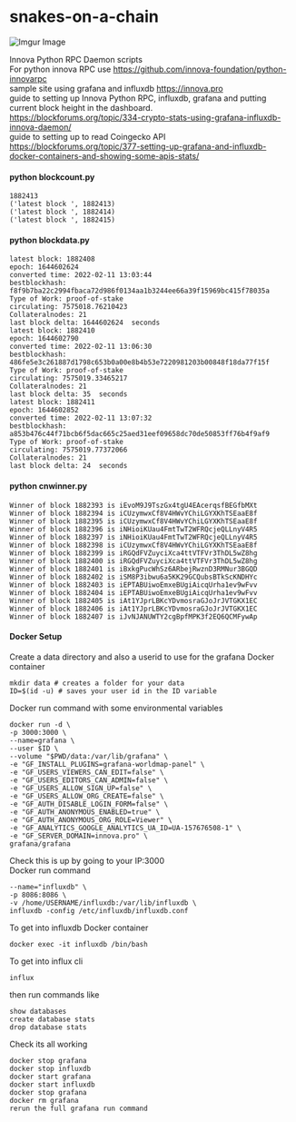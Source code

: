 # snakes-on-a-chain
![Imgur Image](https://camo.githubusercontent.com/2b8284e38ddc67db8a01cc2027dc4f65d3c78e4e220d9668a47ec1526510f7e3/68747470733a2f2f692e696d6775722e636f6d2f5a6f30757a77392e706e67)

Innova Python RPC Daemon scripts  
For python innova RPC use https://github.com/innova-foundation/python-innovarpc  
sample site using grafana and influxdb https://innova.pro  
guide to setting up Innova Python RPC, influxdb, grafana and putting current block height in the dashboard.  
https://blockforums.org/topic/334-crypto-stats-using-grafana-influxdb-innova-daemon/  
guide to setting up to read Coingecko API  
https://blockforums.org/topic/377-setting-up-grafana-and-influxdb-docker-containers-and-showing-some-apis-stats/

#### python blockcount.py  
```
1882413
('latest block ', 1882413)
('latest block ', 1882414)
('latest block ', 1882415)
```
#### python blockdata.py  
```
latest block: 1882408
epoch: 1644602624
converted time: 2022-02-11 13:03:44
bestblockhash: f8f9b7ba22c2994fbaca72d986f0134aa1b3244ee66a39f15969bc415f78035a
Type of Work: proof-of-stake
circulating: 7575018.76210423
Collateralnodes: 21
last block delta: 1644602624  seconds
latest block: 1882410
epoch: 1644602790
converted time: 2022-02-11 13:06:30
bestblockhash: 486fe5e3c261887d1798c653b0a00e8b4b53e7220981203b00848f18da77f15f
Type of Work: proof-of-stake
circulating: 7575019.33465217
Collateralnodes: 21
last block delta: 35  seconds
latest block: 1882411
epoch: 1644602852
converted time: 2022-02-11 13:07:32
bestblockhash: a853b476c44f71bcb6f5dac665c25aed31eef09658dc70de50853ff76b4f9af9
Type of Work: proof-of-stake
circulating: 7575019.77372066
Collateralnodes: 21
last block delta: 24  seconds
```  
#### python cnwinner.py  
```
Winner of block 1882393 is iEvoM9J9TszGx4tgU4EAcerqsfBEGfbMXt
Winner of block 1882394 is iCUzymwxCf8V4HWvYChiLGYXKhTSEaaE8f
Winner of block 1882395 is iCUzymwxCf8V4HWvYChiLGYXKhTSEaaE8f
Winner of block 1882396 is iNHioiKUau4FmtTwT2WFRQcjeQLLnyV4R5
Winner of block 1882397 is iNHioiKUau4FmtTwT2WFRQcjeQLLnyV4R5
Winner of block 1882398 is iCUzymwxCf8V4HWvYChiLGYXKhTSEaaE8f
Winner of block 1882399 is iRGQdFVZuyciXca4ttVTFVr3ThDL5wZ8hg
Winner of block 1882400 is iRGQdFVZuyciXca4ttVTFVr3ThDL5wZ8hg
Winner of block 1882401 is iBxkgPucWhSz6ARbejRwznD3RMNur3BGQD
Winner of block 1882402 is iSM8P3ibwu6a5KK29GCQubsBTkScKNDHYc
Winner of block 1882403 is iEPTABUiwoEmxeBUgiAicqUrha1ev9wFvv
Winner of block 1882404 is iEPTABUiwoEmxeBUgiAicqUrha1ev9wFvv
Winner of block 1882405 is iAt1YJprLBKcYDvmosraGJoJrJVTGKX1EC
Winner of block 1882406 is iAt1YJprLBKcYDvmosraGJoJrJVTGKX1EC
Winner of block 1882407 is iJvNJANUWTY2cgBpfMPK3f2EQ6QCMFywAp
```
#### Docker Setup
Create a data directory and also a userid to use for the grafana Docker container  
```
mkdir data # creates a folder for your data
ID=$(id -u) # saves your user id in the ID variable
```
Docker run command with some environmental variables  
```
docker run -d \
-p 3000:3000 \
--name=grafana \
--user $ID \
--volume "$PWD/data:/var/lib/grafana" \
-e "GF_INSTALL_PLUGINS=grafana-worldmap-panel" \
-e "GF_USERS_VIEWERS_CAN_EDIT=false" \
-e "GF_USERS_EDITORS_CAN_ADMIN=false" \
-e "GF_USERS_ALLOW_SIGN_UP=false" \
-e "GF_USERS_ALLOW_ORG_CREATE=false" \
-e "GF_AUTH_DISABLE_LOGIN_FORM=false" \
-e "GF_AUTH_ANONYMOUS_ENABLED=true" \
-e "GF_AUTH_ANONYMOUS_ORG_ROLE=Viewer" \
-e "GF_ANALYTICS_GOOGLE_ANALYTICS_UA_ID=UA-157676508-1" \
-e "GF_SERVER_DOMAIN=innova.pro" \
grafana/grafana
```
Check this is up by going to your IP:3000  
Docker run command  
```
--name="influxdb" \
-p 8086:8086 \
-v /home/USERNAME/influxdb:/var/lib/influxdb \
influxdb -config /etc/influxdb/influxdb.conf
```
To get into influxdb Docker container
```
docker exec -it influxdb /bin/bash
```
To get into influx cli  
```
influx
```
then run commands like  
```
show databases
create database stats
drop database stats
```
Check its all working  
```
docker stop grafana
docker stop influxdb
docker start grafana
docker start influxdb
docker stop grafana
docker rm grafana
rerun the full grafana run command
```
